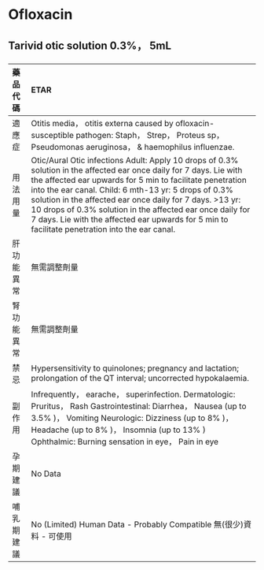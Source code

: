 # Ofloxacin

## Tarivid otic solution 0.3%， 5mL

##### 

| 藥品代碼   | ETAR                                                                                                                                                                                                                                                                                                                                                                                                                                                                  |
|:-----------|:----------------------------------------------------------------------------------------------------------------------------------------------------------------------------------------------------------------------------------------------------------------------------------------------------------------------------------------------------------------------------------------------------------------------------------------------------------------------|
| 適應症     | Otitis media， otitis externa caused by ofloxacin-susceptible pathogen: Staph， Strep， Proteus sp， Pseudomonas aeruginosa， & haemophilus influenzae.                                                                                                                                                                                                                                                                                                               |
| 用法用量   | Otic/Aural Otic infections Adult: Apply 10 drops of 0.3% solution in the affected ear once daily for 7 days. Lie with the affected ear upwards for 5 min to facilitate penetration into the ear canal. Child: 6 mth-13 yr: 5 drops of 0.3% solution in the affected ear once daily for 7 days. >13 yr: 10 drops of 0.3% solution in the affected ear once daily for 7 days. Lie with the affected ear upwards for 5 min to facilitate penetration into the ear canal. |
| 肝功能異常 | 無需調整劑量                                                                                                                                                                                                                                                                                                                                                                                                                                                          |
| 腎功能異常 | 無需調整劑量                                                                                                                                                                                                                                                                                                                                                                                                                                                          |
| 禁忌       | Hypersensitivity to quinolones; pregnancy and lactation; prolongation of the QT interval; uncorrected hypokalaemia.                                                                                                                                                                                                                                                                                                                                                   |
| 副作用     | Infrequently， earache， superinfection. Dermatologic: Pruritus， Rash Gastrointestinal: Diarrhea， Nausea (up to 3.5% )， Vomiting Neurologic: Dizziness (up to 8% )， Headache (up to 8% )， Insomnia (up to 13% ) Ophthalmic: Burning sensation in eye， Pain in eye                                                                                                                                                                                               |
| 孕期建議   | No Data                                                                                                                                                                                                                                                                                                                                                                                                                                                               |
| 哺乳期建議 | No (Limited) Human Data - Probably Compatible 無(很少)資料 - 可使用                                                                                                                                                                                                                                                                                                                                                                                                   |

